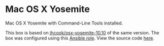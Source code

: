 # Mac OS X Yosemite

Mac OS X Yosemite with Command-Line Tools installed.

This box is based on [jhcook/osx-yosemite-10.10][jhcook-yosemite] of the same
version. The box was configured using this [Ansible role][galaxy]. View the
source code [here][github].

[galaxy]: https://galaxy.ansible.com/elliotweiser/osx-command-line-tools/
[github]: https://github.com/elliotweiser/ansible-osx-command-line-tools
[jhcook-yosemite]: https://atlas.hashicorp.com/jhcook/boxes/osx-yosemite-10.10
